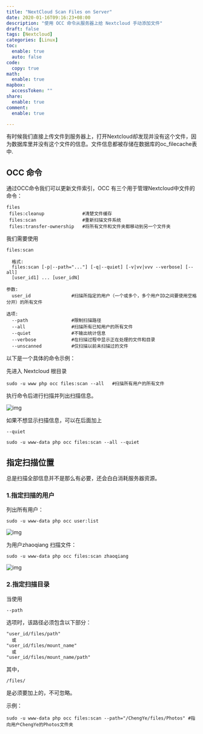 ```yaml
---
title: "NextCloud Scan Files on Server"
date: 2020-01-16T09:16:23+08:00
description: "使用 OCC 命令从服务器上给 Nextcloud 手动添加文件"
draft: false
tags: [Nextcloud]
categories: [Linux]
toc:
  enable: true
  auto: false
code:
  copy: true
math:
  enable: true
mapbox:
  accessToken: ""
share:
  enable: true
comment:
  enable: true

---
```


<!--more-->

有时候我们直接上传文件到服务器上，打开Nextcloud却发现并没有这个文件，因为数据库里并没有这个文件的信息。文件信息都被存储在数据库的oc_filecache表中.

## OCC 命令

通过OCC命令我们可以更新文件索引，OCC 有三个用于管理Nextcloud中文件的命令：

```
files
 files:cleanup              #清楚文件缓存
 files:scan                 #重新扫描文件系统
 files:transfer-ownership   #将所有文件和文件夹都移动到另一个文件夹
```

我们需要使用

```
files:scan 
```

```
  格式:
  files:scan [-p|--path="..."] [-q|--quiet] [-v|vv|vvv --verbose] [--all]
  [user_id1] ... [user_idN]

参数:
  user_id               #扫描所指定的用户（一个或多个，多个用户ID之间要使用空格分开）的所有文件

选项:
  --path                #限制扫描路径
  --all                 #扫描所有已知用户的所有文件
  --quiet               #不输出统计信息
  --verbose             #在扫描过程中显示正在处理的文件和目录
  --unscanned           #仅扫描以前未扫描过的文件
```

以下是一个具体的命令示例：

先进入 Nextcloud 根目录

```
sudo -u www php occ files:scan --all   #扫描所有用户的所有文件
```

执行命令后进行扫描并列出扫描信息。

![img](https://nashome-image-bucket.oss-accelerate.aliyuncs.com/Images/NextCloud/OCC/1.png)

如果不想显示扫描信息，可以在后面加上

```
--quiet
```

```
sudo -u www-data php occ files:scan --all --quiet
```

## 指定扫描位置

总是扫描全部信息并不是那么有必要，还会白白消耗服务器资源。

### 1.指定扫描的用户

列出所有用户：

```
sudo -u www-data php occ user:list
```

![img](https://nashome-image-bucket.oss-accelerate.aliyuncs.com/Images/NextCloud/OCC/2.png)

为用户zhaoqiang 扫描文件：

```
sudo -u www-data php occ files:scan zhaoqiang
```

![img](https://nashome-image-bucket.oss-accelerate.aliyuncs.com/Images/NextCloud/OCC/3.png)

### 2.指定扫描目录

当使用

```
--path
```

 选项时，该路径必须包含以下部分：

```
"user_id/files/path"
  或
"user_id/files/mount_name"
  或
"user_id/files/mount_name/path"
```

其中，

```
/files/
```

是必须要加上的，不可忽略。

示例：

```
sudo -u www-data php occ files:scan --path="/ChengYe/files/Photos" #指向用户ChengYe的Photos文件夹
```
